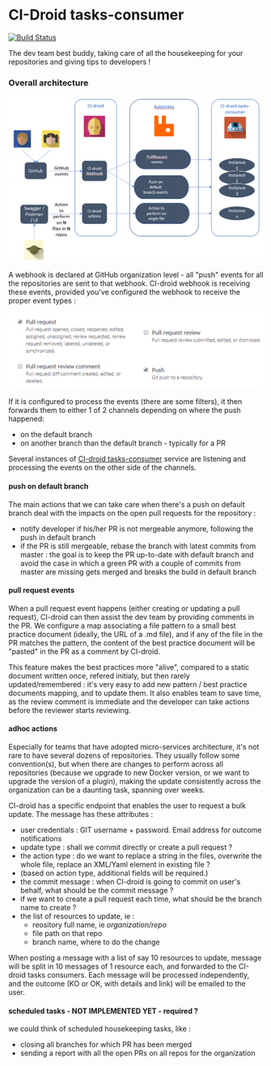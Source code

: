 # CI-Droid tasks-consumer

[![Build Status](https://travis-ci.org/societe-generale/ci-droid.svg?branch=master)](https://travis-ci.org/societe-generale/ci-droid)

The dev team best buddy, taking care of all the housekeeping for your repositories and giving tips to developers !

### Overall architecture

![Overall architecture](./docs/overallArchitecture.png)

A webhook is declared at GitHub organization level - all "push" events for all the repositories are sent to that webhook.
 CI-droid webhook is receiving these events, provided you've configured the webhook to receive the proper event types : 


![webhook config](./docs/webhookEventsConfig.png)


If it is configured to process the events (there are some filters), it then forwards them to either 1 of 2 channels depending on where the push happened: 
- on the default branch
- on another branch than the default branch - typically for a PR

Several instances of [CI-droid tasks-consumer](https://sgithub.fr.world.socgen/devTeamTooling/CI-droid-tasks-consumer)  service are listening and processing the events on the other side of the channels. 

#### push on default branch

The main actions that we can take care when there's a push on default branch deal with the impacts on the open pull requests for the repository :
- notify developer if his/her PR is not mergeable anymore, following the push in default branch
- if the PR is still mergeable, rebase the branch with latest commits from master : the goal is to keep the PR up-to-date with default branch 
and avoid the case in which a green PR with a couple of commits from master are missing gets merged and breaks the build in default branch

#### pull request events

When a pull request event happens (either creating or updating a pull request), CI-droid can then assist the dev team by providing comments in the PR. 
We configure a map associating a file pattern to a small best practice document (ideally, the URL of a .md file), and if any of the file in the PR matches the pattern, the content of the best practice document will be "pasted" in the PR as a comment by CI-droid.

This feature makes the best practices more "alive", compared to a static document written once, refered initialy, but then rarely updated/remembered : it's very easy to add new pattern / best practice documents mapping, and to update them. 
It also enables team to save time, as the review comment is immediate and the developer can take actions before the reviewer starts reviewing.

#### adhoc actions

Especially for teams that have adopted micro-services architecture, it's not rare to have several dozens of repositories. 
They usually follow some convention(s), but when there are changes to perform across all repositories (because we upgrade to new Docker version, or we want to upgrade the version of a plugin), making the update consistently across the organization can be a daunting task, spanning over weeks. 

CI-droid has a specific endpoint that enables the user to request a bulk update. The message has these attributes : 
- user credentials : GIT username + password. Email address for outcome notifications
- update type : shall we commit directly or create a pull request ?
- the action type : do we want to replace a string in the files, overwrite the whole file, replace an XML/Yaml element in existing file ?  
- (based on action type, additional fields will be required.) 
- the commit message : when CI-droid is going to commit on user's behalf, what should be the commit message ?
- if we want to create a pull request each time, what should be the branch name to create ? 
- the list of resources to update, ie : 
    - reository full name, ie *organization/repo*
    - file path on that repo
    - branch name, where to do the change

When posting a message with a list of say 10 resources to update, message will be split in 10 messages of 1 resource each, and forwarded to the CI-droid tasks consumers. Each message will be processed independently, and the outcome (KO or OK, with details and link) will be emailed to the user. 

#### scheduled tasks - NOT IMPLEMENTED YET - required ? 

we could think of scheduled housekeeping tasks, like : 
- closing all branches for which PR has been merged
- sending a report with all the open PRs on all repos for the organization
